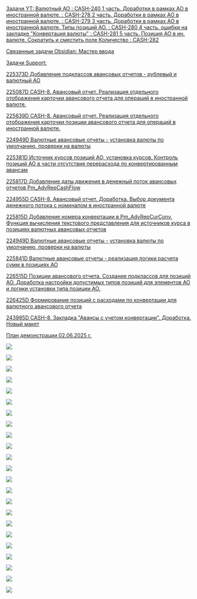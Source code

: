 <u>Задачи YT:<u>
[Валютный АО : CASH-240](https://yt.surgutneftegas.ru:4443/issue/CASH-240)
[1 часть. Доработки в рамках АО в иностранной валюте. : CASH-278](https://yt.surgutneftegas.ru:4443/issue/CASH-278)
[2 часть. Доработки в рамках АО в иностранной валюте. : CASH-279](https://yt.surgutneftegas.ru:4443/issue/CASH-279)
[3 часть. Доработки в рамках АО в иностранной валюте. Типы позиций АО. : CASH-280](https://yt.surgutneftegas.ru:4443/issue/CASH-280)
[4 часть. ошибки на закладке "Конвертация валюты" : CASH-281](https://yt.surgutneftegas.ru:4443/issue/CASH-281)
[5 часть. Позиция АО в ин. валюте. Сократить и сместить поле Количество : CASH-282](https://yt.surgutneftegas.ru:4443/issue/CASH-282)

<u>Связанные задачи Obsidian:</u>
[Мастер ввода](Мастер%20ввода.md)

<u>Задачи Support:</u>
<p>225373D Добавление подклассов авансовых отчетов - рублевый и валютный АО</p>
<p>225087D CASH-8. Авансовый отчет. Реализация отдельного отображения карточки авансового отчета для операций в иностранной валюте.</p>
<p>225639D CASH-8. Авансовый отчет. Реализация отдельного отображения карточки позиции авансового отчета для операций в иностранной валюте.</p>
<p>224949D Валютные авансовые отчеты - установка валюты по умолчанию, проверки на валюты</p>
<p>225381D Источник курсов позиций АО, установка курсов. Контроль позиций АО в части отсутствия перерасхода по конвертированным авансам</p>
<p>225817D Добавление даты движения в денежный поток авансовых отчетов Pm_AdvRepCashFlow</p>
<p>224955D CASH-8. Авансовый отчет. Доработка. Выбор документа денежного потока с номиналом в иностранной валюте</p>
<p>225815D Добавление номера конвертации в Pm_AdvRepCurConv. Функция вычисления текстового представления для источников курса в позициях валютных авансовых отчетов</p>
<p>224949D Валютные авансовые отчеты - установка валюты по умолчанию, проверки на валюты</p>
<p>225841D Валютные авансовые отчеты - реализация логики расчета сумм в позициях АО</p>
<p>226515D Позиции авансового отчета. Создание подклассов для позиций АО. Доработка настройки допустимых типов позиций для элементов АО и логики установки типа позиции АО.</p>
<p>226425D Формирование позиций с расходами по конвертации для валютного авансового отчета</p>
<p>243985D CASH-8. Закладка "Авансы с учетом конвертации". Доработка. Новый макет</p>

План демонстрации 02.06.2025 г.

![](eXpress_OuCE3Qeyta.png)



![](eXpress_Yix7MvwrdC.png)

![](msedge_tplOUiMUSJ.png)

![](Pasted%20image%2020250627083124.png)


![](Pasted%20image%2020250703102055.png)

![](Pasted%20image%2020250723110115.png)

![](Pasted%20image%2020250723110009.png)

![](Pasted%20image%2020250731141432.png)

![](Pasted%20image%2020250731141458.png)

![](Pasted%20image%2020250731141727.png)

![](Pasted%20image%2020250731141746.png)

![](Pasted%20image%2020250807104058.png)

![](Pasted%20image%2020250807104121.png)

![](Pasted%20image%2020250807104141.png)

![](Pasted%20image%2020250807104203.png)

![](Pasted%20image%2020250807105445.png)

![](Pasted%20image%2020250912153728.png)

![](Pasted%20image%2020250912181357.png)

![](Pasted%20image%2020251002144022.png)

![](Pasted%20image%2020251002144028.png)

![](Pasted%20image%2020251002144557.png)

![](Pasted%20image%2020251002145441.png)

![](Pasted%20image%2020251002145617.png)
















